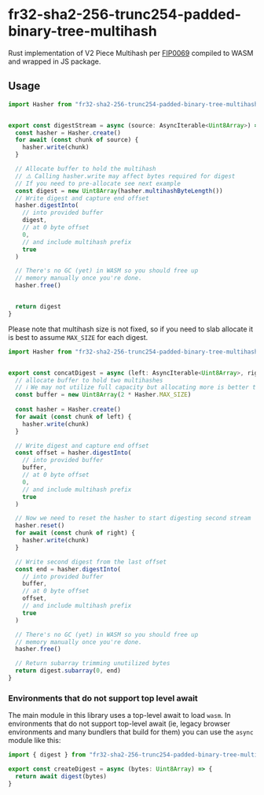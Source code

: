 # fr32-sha2-256-trunc254-padded-binary-tree-multihash

Rust implementation of V2 Piece Multihash per [FIP0069][] compiled to WASM and wrapped in JS package.

## Usage

```typescript
import Hasher from "fr32-sha2-256-trunc254-padded-binary-tree-multihash"


export const digestStream = async (source: AsyncIterable<Uint8Array>) => {
  const hasher = Hasher.create()
  for await (const chunk of source) {
    hasher.write(chunk)
  }

  // Allocate buffer to hold the multihash
  // ⚠️ Calling hasher.write may affect bytes required for digest
  // If you need to pre-allocate see next example
  const digest = new Uint8Array(hasher.multihashByteLength())
  // Write digest and capture end offset
  hasher.digestInto(
    // into provided buffer
    digest,
    // at 0 byte offset
    0,
    // and include multihash prefix
    true
  )

  // There's no GC (yet) in WASM so you should free up
  // memory manually once you're done.
  hasher.free()


  return digest
}
```

Please note that multihash size is not fixed, so if you need to slab allocate
it is best to assume `MAX_SIZE` for each digest.

```typescript
import Hasher from "fr32-sha2-256-trunc254-padded-binary-tree-multihash"


export const concatDigest = async (left: AsyncIterable<Uint8Array>, right: AsyncIterable<Uint8Array>) => {
  // allocate buffer to hold two multihashes
  // ℹ️ We may not utilize full capacity but allocating more is better than resizing
  const buffer = new Uint8Array(2 * Hasher.MAX_SIZE)
  
  const hasher = Hasher.create()
  for await (const chunk of left) {
    hasher.write(chunk)
  }

  // Write digest and capture end offset
  const offset = hasher.digestInto(
    // into provided buffer
    buffer,
    // at 0 byte offset
    0,
    // and include multihash prefix
    true
  )

  // Now we need to reset the hasher to start digesting second stream
  hasher.reset()
  for await (const chunk of right) {
    hasher.write(chunk)
  }

  // Write second digest from the last offset
  const end = hasher.digestInto(
    // into provided buffer
    buffer,
    // at 0 byte offset
    offset,
    // and include multihash prefix
    true
  )

  // There's no GC (yet) in WASM so you should free up
  // memory manually once you're done.
  hasher.free()

  // Return subarray trimming unutilized bytes
  return digest.subarray(0, end)
}
```

### Environments that do not support top level await

The main module in this library uses a top-level await to load `wasm`. In environments that
do not support top-level await (ie, legacy browser environments and many bundlers that build
for them) you can use the `async` module like this:

```javascript
import { digest } from "fr32-sha2-256-trunc254-padded-binary-tree-multihash/async"

export const createDigest = async (bytes: Uint8Array) => {
  return await digest(bytes)
}
```



[FIP0069]:https://github.com/filecoin-project/FIPs/blob/master/FRCs/frc-0069.md
